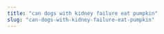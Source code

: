 ```yaml
---
title: "can dogs with kidney failure eat pumpkin"
slug: "can-dogs-with-kidney-failure-eat-pumpkin"
---
```


